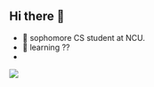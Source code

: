 ## Hi there 👋
* 🔭 sophomore CS student at NCU.
* 🌱 learning ??
* 
![](https://komarev.com/ghpvc/?username=your-github-jinyulink)
